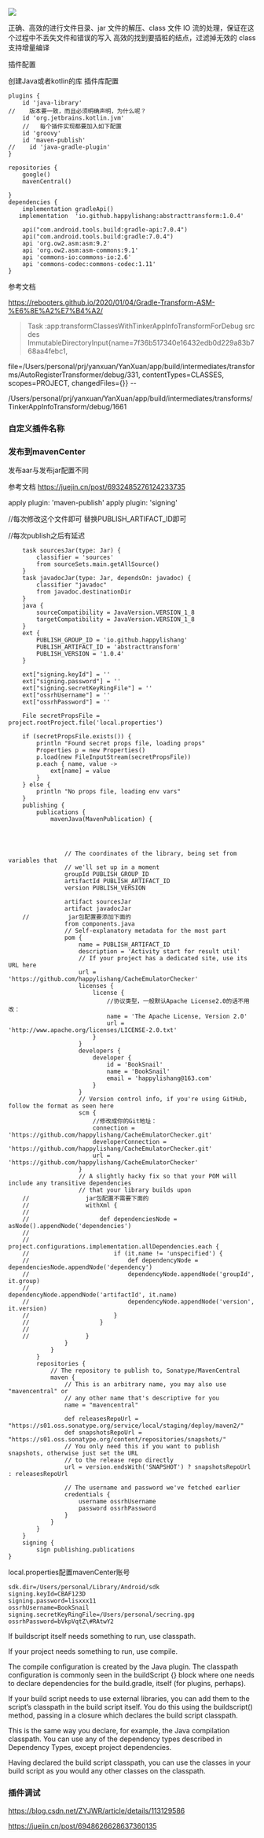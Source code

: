 ![](https://rebooters.github.io/2020/01/04/Gradle-Transform-ASM-%E6%8E%A2%E7%B4%A2/transforms.png)

正确、高效的进行文件目录、jar 文件的解压、class 文件 IO 流的处理，保证在这个过程中不丢失文件和错误的写入
高效的找到要插桩的结点，过滤掉无效的 class
支持增量编译

插件配置

创建Java或者kotlin的库 插件库配置

	plugins {
	    id 'java-library'
	//    版本要一致，而且必须明确声明，为什么呢？
	    id 'org.jetbrains.kotlin.jvm'
	    //   每个插件实现都要加入如下配置
	    id 'groovy'
	    id 'maven-publish'
	//    id 'java-gradle-plugin'
	}
	
	repositories {
	    google()
	    mavenCentral()
	
	}
	dependencies {
	    implementation gradleApi()
       implementation  'io.github.happylishang:abstracttransform:1.0.4'
		 
		api("com.android.tools.build:gradle-api:7.0.4")
		api("com.android.tools.build:gradle:7.0.4")
		api 'org.ow2.asm:asm:9.2'
		api 'org.ow2.asm:asm-commons:9.1'
		api 'commons-io:commons-io:2.6'
		api 'commons-codec:commons-codec:1.11'
	}
	

参考文档

https://rebooters.github.io/2020/01/04/Gradle-Transform-ASM-%E6%8E%A2%E7%B4%A2/


> Task :app:transformClassesWithTinkerAppInfoTransformForDebug
 src des ImmutableDirectoryInput{name=7f36b517340e16432edb0d229a83b768aa4febc1, 
 
 
 file=/Users/personal/prj/yanxuan/YanXuan/app/build/intermediates/transforms/AutoRegisterTransformer/debug/331, contentTypes=CLASSES, scopes=PROJECT, changedFiles={}} -- 
 
  /Users/personal/prj/yanxuan/YanXuan/app/build/intermediates/transforms/TinkerAppInfoTransform/debug/1661


### 自定义插件名称


### 发布到mavenCenter

发布aar与发布jar配置不同

参考文档 https://juejin.cn/post/6932485276124233735


apply plugin: 'maven-publish'
apply plugin: 'signing'

//每次修改这个文件即可 替换PUBLISH_ARTIFACT_ID即可

//每次publish之后有延迟


		task sourcesJar(type: Jar) {
		    classifier = 'sources'
		    from sourceSets.main.getAllSource()
		}
		task javadocJar(type: Jar, dependsOn: javadoc) {
		    classifier "javadoc"
		    from javadoc.destinationDir
		}
		java {
		    sourceCompatibility = JavaVersion.VERSION_1_8
		    targetCompatibility = JavaVersion.VERSION_1_8
		}
		ext {
		    PUBLISH_GROUP_ID = 'io.github.happylishang'
		    PUBLISH_ARTIFACT_ID = 'abstracttransform'
		    PUBLISH_VERSION = '1.0.4'
		}
		
		ext["signing.keyId"] = ''
		ext["signing.password"] = ''
		ext["signing.secretKeyRingFile"] = ''
		ext["ossrhUsername"] = ''
		ext["ossrhPassword"] = ''
		
		File secretPropsFile = project.rootProject.file('local.properties')
		
		if (secretPropsFile.exists()) {
		    println "Found secret props file, loading props"
		    Properties p = new Properties()
		    p.load(new FileInputStream(secretPropsFile))
		    p.each { name, value ->
		        ext[name] = value
		    }
		} else {
		    println "No props file, loading env vars"
		}
		publishing {
		    publications {
		        mavenJava(MavenPublication) {
		
		
		
		
		            // The coordinates of the library, being set from variables that
		            // we'll set up in a moment
		            groupId PUBLISH_GROUP_ID
		            artifactId PUBLISH_ARTIFACT_ID
		            version PUBLISH_VERSION
		
		            artifact sourcesJar
		            artifact javadocJar
		//           jar包配置要添加下面的
		            from components.java
		            // Self-explanatory metadata for the most part
		            pom {
		                name = PUBLISH_ARTIFACT_ID
		                description = 'Activity start for result util'
		                // If your project has a dedicated site, use its URL here
		                url = 'https://github.com/happylishang/CacheEmulatorChecker'
		                licenses {
		                    license {
		                        //协议类型，一般默认Apache License2.0的话不用改：
		                        name = 'The Apache License, Version 2.0'
		                        url = 'http://www.apache.org/licenses/LICENSE-2.0.txt'
		                    }
		                }
		                developers {
		                    developer {
		                        id = 'BookSnail'
		                        name = 'BookSnail'
		                        email = 'happylishang@163.com'
		                    }
		                }
		                // Version control info, if you're using GitHub, follow the format as seen here
		                scm {
		                    //修改成你的Git地址：
		                    connection = 'https://github.com/happylishang/CacheEmulatorChecker.git'
		                    developerConnection = 'https://github.com/happylishang/CacheEmulatorChecker.git'
		                    url = 'https://github.com/happylishang/CacheEmulatorChecker'
		                }
		                // A slightly hacky fix so that your POM will include any transitive dependencies
		                // that your library builds upon
		//                jar包配置不需要下面的
		//                withXml {
		//
		//                    def dependenciesNode = asNode().appendNode('dependencies')
		//
		//                    project.configurations.implementation.allDependencies.each {
		//                        if (it.name != 'unspecified') {
		//                            def dependencyNode = dependenciesNode.appendNode('dependency')
		//                            dependencyNode.appendNode('groupId', it.group)
		//                            dependencyNode.appendNode('artifactId', it.name)
		//                            dependencyNode.appendNode('version', it.version)
		//                        }
		//                    }
		//
		//                }
		            }
		        }
		    }
		    repositories {
		        // The repository to publish to, Sonatype/MavenCentral
		        maven {
		            // This is an arbitrary name, you may also use "mavencentral" or
		            // any other name that's descriptive for you
		            name = "mavencentral"
		
		            def releasesRepoUrl = "https://s01.oss.sonatype.org/service/local/staging/deploy/maven2/"
		            def snapshotsRepoUrl = "https://s01.oss.sonatype.org/content/repositories/snapshots/"
		            // You only need this if you want to publish snapshots, otherwise just set the URL
		            // to the release repo directly
		            url = version.endsWith('SNAPSHOT') ? snapshotsRepoUrl : releasesRepoUrl
		
		            // The username and password we've fetched earlier
		            credentials {
		                username ossrhUsername
		                password ossrhPassword
		            }
		        }
		    }
		}
		signing {
		    sign publishing.publications
	}

local.properties配置mavenCenter账号

	sdk.dir=/Users/personal/Library/Android/sdk
	signing.keyId=CBAF123D
	signing.password=lisxxx11
	ossrhUsername=BookSnail
	signing.secretKeyRingFile=/Users/personal/secring.gpg
	ossrhPassword=bVkpVqtZ\#RAtwY2
 	


If buildscript itself needs something to run, use classpath.

If your project needs something to run, use compile.

The compile configuration is created by the Java plugin. The classpath configuration is commonly seen in the buildScript {} block where one needs to declare dependencies for the build.gradle, itself (for plugins, perhaps).

If your build script needs to use external libraries, you can add them to the script’s classpath in the build script itself. You do this using the buildscript() method, passing in a closure which declares the build script classpath.

This is the same way you declare, for example, the Java compilation classpath. You can use any of the dependency types described in Dependency Types, except project dependencies.

Having declared the build script classpath, you can use the classes in your build script as you would any other classes on the classpath.


### 插件调试

https://blog.csdn.net/ZYJWR/article/details/113129586

https://juejin.cn/post/6948626628637360135